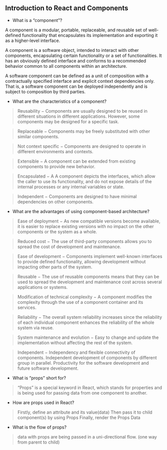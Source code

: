 ## Introduction to React and Components


- What is a “component”?

A component is a modular, portable, replaceable, and reusable set of well-defined functionality that encapsulates its implementation and exporting it as a higher-level interface.

A component is a software object, intended to interact with other components, encapsulating certain functionality or a set of functionalities. It has an obviously defined interface and conforms to a recommended behavior common to all components within an architecture.

A software component can be defined as a unit of composition with a contractually specified interface and explicit context dependencies only. That is, a software component can be deployed independently and is subject to composition by third parties.

- What are the characteristics of a component?
  
>Reusability − Components are usually designed to be reused in different situations in different applications. However, some components may be designed for a specific task.

>Replaceable − Components may be freely substituted with other similar components.

>Not context specific − Components are designed to operate in different environments and contexts.

>Extensible − A component can be extended from existing components to provide new behavior.

>Encapsulated − A A component depicts the interfaces, which allow the caller to use its functionality, and do not expose details of the internal processes or any internal variables or state.

>Independent − Components are designed to have minimal dependencies on other components.

- What are the advantages of using component-based architecture?
  
>Ease of deployment − As new compatible versions become available, it is easier to replace existing versions with no impact on the other components or the system as a whole.

>Reduced cost − The use of third-party components allows you to spread the cost of development and maintenance.

>Ease of development − Components implement well-known interfaces to provide defined functionality, allowing development without impacting other parts of the system.

>Reusable − The use of reusable components means that they can be used to spread the development and maintenance cost across several applications or systems.

>Modification of technical complexity − A component modifies the complexity through the use of a component container and its services.

>Reliability − The overall system reliability increases since the reliability of each individual component enhances the reliability of the whole system via reuse.

>System maintenance and evolution − Easy to change and update the implementation without affecting the rest of the system.

>Independent − Independency and flexible connectivity of components. Independent development of components by different group in parallel. Productivity for the software development and future software development.


- What is “props” short for?
>“Props” is a special keyword in React, which stands for properties and is being used for passing data from one component to another.


- How are props used in React?
  
>Firstly, define an attribute and its value(data)
>Then pass it to child component(s) by using Props
>Finally, render the Props Data

- What is the flow of props?
>data with props are being passed in a uni-directional flow. (one way from parent to child)
